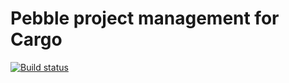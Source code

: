 # Pebble project management for Cargo
[![Build status](https://api.travis-ci.org/pebble-rust/cargo-pebble.svg?branch=master)](https://travis-ci.org/pebble-rust/cargo-pebble)